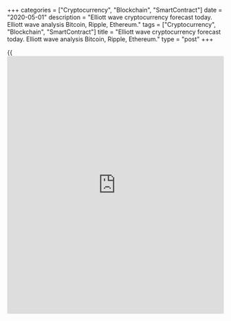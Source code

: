 +++
categories = ["Cryptocurrency", "Blockchain", "SmartContract"]
date = "2020-05-01"
description = "Elliott wave cryptocurrency forecast today. Elliott wave analysis Bitcoin, Ripple, Ethereum."
tags = ["Cryptocurrency", "Blockchain", "SmartContract"]
title = "Elliott wave cryptocurrency forecast today. Elliott wave analysis Bitcoin, Ripple, Ethereum."
type = "post"
+++

{{<iframe id="large-banner" src="https://www.bounty.group/#slide=12.0" width="100%" height="600" scrolling="no" style="border: 0px solid rgb(216, 221, 230); border-radius: 3px;">}}

May 1, 2020

May 1, 2020

Elliott wave [daily](https://www.fintecher.org/2020/03/03/forex-trading-daily-strategy/) forecast for Bitcoin, Ripple and EthereumRoman Onegin

## Elliott wave forecast for BTCUSD, ETHUSD, XRPUSD for today

###  **Elliott wave[BTCUSD][1] analysis**

![LiteForex: Elliott wave cryptocurrency forecast today. Elliott wave
analysis Bitcoin, Ripple, Ethereum.][2]

The down impulse wave A and the corrective wave B have completed within
the down plain zigzag A-B-C. The B correction is a triple zigzag that is
composed of five sub-waves [w]-[x]-[y]-[x]-[z]. After this formation
completed, the market has turned down and is now declining. The price is
now falling in the new downtrend.

* * *

###  **Elliott wave[XRPUSD][3] analysis**

 **![LiteForex: Elliott wave cryptocurrency forecast today. Elliott wave
analysis Bitcoin, Ripple, Ethereum.][4]**

The XRPUSD market situation is likely to be similar to that of the
[bitcoin](https://www.letsplayfx.com/blog/forex-for-bitcoin/). The long-term correction B has completed within the plain down
zigzag A-B-C. The B correction is a triple zigzag and is composed of
five sub-waves [W]-[X]-[Y]-[X]-[Z]. When the final zigzag-shaped wave
[Z] completed, the price turned down. The market is now declining in the
new downtrend.

* * *

###  **Elliott wave[ETHUSD][5] analysis**

 **![LiteForex: Elliott wave cryptocurrency forecast today. Elliott wave
analysis Bitcoin, Ripple, Ethereum.][6]**

The market is likely to have completed the deep upward corrective wave 4
that is a bullish triple zigzag [w]-[x]-[y]-[x]-[z]. After the final
zigzag of this triple pattern, wave [z], completed, the market turned
down and started declining. There is likely to be developing the new
downtrend, that is the final wave, wave 5, is now unfolding.

* * *

P.S. Did you like my article? Share it in social networks: it will be
the best “thank you" :)

Ask me questions and comment below. I’ll be glad to answer your
questions and give necessary explanations.

 **Useful links:**

  * I recommend trying to trade with a reliable broker [here][7]. The system allows you to trade by yourself or copy successful traders from all across the globe.
  * Use my promo-code BLOG for getting deposit bonus 50% on LiteForex platform. Just enter this code in the appropriate field while [depositing][8] your trading account.
  * Telegram channel with high-quality analytics, Forex reviews, training articles, and other useful things for traders <t.me/liteforex>

![Elliott wave [daily](https://www.fintecher.org/2020/03/03/forex-trading-daily-strategy/) forecast for Bitcoin, Ripple and Ethereum][9]

The content of this article reflects the author’s opinion and does not
necessarily reflect the official position of LiteForex. The material
published on this page is provided for informational purposes only and
should not be considered as the provision of investment advice for the
purposes of Directive 2004/39/EC.

Rate this article:

{{value}}

( {{count}} {{title}} )

   1. my.liteforex.com/trading/chart?symbol=BTCUSD
   2. cdn.liteforex.com/cache/uploads/blog_post/wave-analysis-crypto/01-05-2020/BTCUSDH2.png?w=30&s=c6ab7ab485e7bed7e8c62c70741b5175
   3. my.liteforex.com/trading/chart?symbol=XRPUSD
   4. cdn.liteforex.com/cache/uploads/blog_post/wave-analysis-crypto/01-05-2020/XRPUSDH2.png?w=30&s=05202454f8982a3ed4f625e8bd578b16
   5. my.liteforex.com/trading/chart?symbol=ETHUSD
   6. cdn.liteforex.com/cache/uploads/blog_post/wave-analysis-crypto/01-05-2020/ETHUSDH2.png?w=30&s=dc2734eef7751afee4deb654e1ebc2ae
   7. my.liteforex.com/?category=analysts-opinions&slug=elliott-wave-[daily](https://www.fintecher.org/2020/03/03/forex-trading-daily-strategy/)-forecast-for-[bitcoin](https://www.letsplayfx.com/blog/forex-for-bitcoin/)-ripple-and-[Ethereum](https://www.playgroundfx.com/blog/the-creator-of-ethereum/)-2020-05-01&openPopup=%2Fregistration%2Fpopup&utm_source=blog&utm_medium=article&utm_campaign=bonus
   8. my.liteforex.com/deposit/?category=analysts-opinions&slug=elliott-wave-[daily](https://www.fintecher.org/2020/03/03/forex-trading-daily-strategy/)-forecast-for-[bitcoin](https://www.letsplayfx.com/blog/forex-for-bitcoin/)-ripple-and-[Ethereum](https://www.playgroundfx.com/blog/the-creator-of-ethereum/)-2020-05-01&promo_code=BLOG&utm_source=blog&utm_medium=article&utm_campaign=bonus
   9. cdn.liteforex.com/cache/uploads/blog_post/wave-analysis-crypto/01-05-2020/[BTC](https://www.playgroundfx.com/blog/who-is-the-creator-of-bitcoin/)-eth-xrp-01-05-2020-wave-analysis.png?q=75&w=1000&s=1c59db0b79b9d325644a84c998cee72f